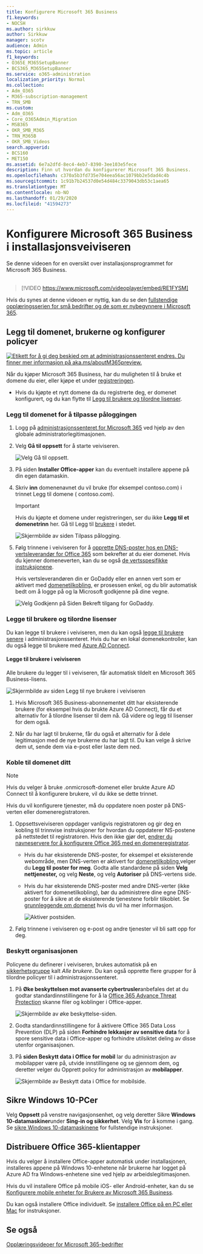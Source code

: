 ```yaml
---
title: Konfigurere Microsoft 365 Business
f1.keywords:
- NOCSH
ms.author: sirkkuw
author: Sirkkuw
manager: scotv
audience: Admin
ms.topic: article
f1_keywords:
- O365E_M365SetupBanner
- BCS365_M365SetupBanner
ms.service: o365-administration
localization_priority: Normal
ms.collection:
- Adm_O365
- M365-subscription-management
- TRN_SMB
ms.custom:
- Adm_O365
- Core_O365Admin_Migration
- MSB365
- OKR_SMB_M365
- TRN_M365B
- OKR_SMB_Videos
search.appverid:
- BCS160
- MET150
ms.assetid: 6e7a2dfd-8ec4-4eb7-8390-3ee103e5fece
description: Finn ut hvordan du konfigurerer Microsoft 365 Business.
ms.openlocfilehash: c370a5b3fd735e704eea56ac1079bb2e5dad4c4b
ms.sourcegitcommit: 1c91b7b24537d0e54d484c3379043db53c1aea65
ms.translationtype: MT
ms.contentlocale: nb-NO
ms.lasthandoff: 01/29/2020
ms.locfileid: "41594273"
---
```

# <a name="set-up-microsoft-365-business-in-the-setup-wizard"></a>Konfigurere Microsoft 365 Business i installasjonsveiviseren

Se denne videoen for en oversikt over installasjonsprogrammet for Microsoft 365 Business.<br><br>

> [!VIDEO https://www.microsoft.com/videoplayer/embed/RE1FYSM] 

Hvis du synes at denne videoen er nyttig, kan du se den [fullstendige opplæringsserien for små bedrifter og de som er nybegynnere i Microsoft 365](https://support.office.com/article/6ab4bbcd-79cf-4000-a0bd-d42ce4d12816).

## <a name="add-your-domain-users-and-set-up-policies"></a>Legg til domenet, brukerne og konfigurer policyer

[![Etikett for å gi deg beskjed om at administrasjonssenteret endres. Du finner mer informasjon på aka.ms/aboutM365preview.](media/m365admincenterchanging.png)](https://docs.microsoft.com/office365/admin/microsoft-365-admin-center-preview)

Når du kjøper Microsoft 365 Business, har du muligheten til å bruke et domene du eier, eller kjøpe et under [registreringen](sign-up.md).

- Hvis du kjøpte et nytt domene da du registrerte deg, er domenet konfigurert, og du kan flytte til [Legg til brukere og tilordne lisenser](#add-users-and-assign-licenses).

### <a name="add-your-domain-to-personalize-sign-in"></a>Legg til domenet for å tilpasse påloggingen

1. Logg på [administrasjonssenteret for Microsoft 365](https://admin.microsoft.com) ved hjelp av den globale administratorlegitimasjonen. 

2. Velg **Gå til oppsett** for å starte veiviseren.

    ![Velg Gå til oppsett.](media/gotosetupinadmincenter.png)

3. På siden **Installer Office-apper** kan du eventuelt installere appene på din egen datamaskin.
    
4. Skriv **inn** domenenavnet du vil bruke (for eksempel contoso.com) i trinnet Legg til domene ( contoso.com).

    > [!IMPORTANT]
    > Hvis du kjøpte et domene under registreringen, ser du ikke **Legg til et domenetrinn** her. Gå til Legg til [brukere](#add-users-and-assign-licenses) i stedet.

    ![Skjermbilde av siden Tilpass pålogging.](media/adddomain.png)

    
4. Følg trinnene i veiviseren for å [opprette DNS-poster hos en DNS-vertsleverandør for Office 365](https://docs.microsoft.com/office365/admin/get-help-with-domains/create-dns-records-at-any-dns-hosting-provider) som bekrefter at du eier domenet. Hvis du kjenner domeneverten, kan du se også [de vertsspesifikke instruksjonene](https://docs.microsoft.com/office365/admin/get-help-with-domains/set-up-your-domain-host-specific-instructions).

    Hvis vertsleverandøren din er GoDaddy eller en annen vert som er aktivert med [domenetilkobling](https://docs.microsoft.com/office365/admin/get-help-with-domains/domain-connect), er prosessen enkel, og du blir automatisk bedt om å logge på og la Microsoft godkjenne på dine vegne.

    ![Velg Godkjenn på Siden Bekreft tilgang for GoDaddy.](media/godaddyauth.png)

### <a name="add-users-and-assign-licenses"></a>Legge til brukere og tilordne lisenser

Du kan legge til brukere i veiviseren, men du kan også [legge til brukere senere](add-users-m365b.md) i administrasjonssenteret. Hvis du har en lokal domenekontroller, kan du også legge til brukere med [Azure AD Connect](https://docs.microsoft.com/azure/active-directory/hybrid/how-to-connect-install-express).

#### <a name="add-users-in-the-wizard"></a>Legge til brukere i veiviseren

Alle brukere du legger til i veiviseren, får automatisk tildelt en Microsoft 365 Business-lisens.

![Skjermbilde av siden Legg til nye brukere i veiviseren](media/addnewuserspage.png)

1. Hvis Microsoft 365 Business-abonnementet ditt har eksisterende brukere (for eksempel hvis du brukte Azure AD Connect), får du et alternativ for å tilordne lisenser til dem nå. Gå videre og legg til lisenser for dem også.

2. Når du har lagt til brukerne, får du også et alternativ for å dele legitimasjon med de nye brukerne du har lagt til. Du kan velge å skrive dem ut, sende dem via e-post eller laste dem ned.

### <a name="connect-your-domain"></a>Koble til domenet ditt

> [!NOTE]
> Hvis du velger å bruke .onmicrosoft-domenet eller brukte Azure AD Connect til å konfigurere brukere, vil du ikke se dette trinnet.
  
Hvis du vil konfigurere tjenester, må du oppdatere noen poster på DNS-verten eller domeneregistratoren.
  
1. Oppsettsveiviseren oppdager vanligvis registratoren og gir deg en kobling til trinnvise instruksjoner for hvordan du oppdaterer NS-postene på nettstedet til registratoren. Hvis den ikke gjør det, [endrer du navneservere for å konfigurere Office 365 med en domeneregistrator](https://support.office.com/article/a8b487a9-2a45-4581-9dc4-5d28a47010a2). 

    - Hvis du har eksisterende DNS-poster, for eksempel et eksisterende webområde, men DNS-verten er aktivert for [domenetilkobling,](https://docs.microsoft.com/office365/admin/get-help-with-domains/domain-connect)velger du **Legg til poster for meg**. Godta alle standardene på siden **Velg nettjenester,** og velg **Neste**, og velg **Autoriser** på DNS-vertens side.
    - Hvis du har eksisterende DNS-poster med andre DNS-verter (ikke aktivert for domenetilkobling), bør du administrere dine egne DNS-poster for å sikre at de eksisterende tjenestene forblir tilkoblet. Se [grunnleggende om domenet](https://docs.microsoft.com/office365/admin/get-help-with-domains/dns-basics) hvis du vil ha mer informasjon.

        ![Aktiver postsiden.](media/activaterecords.png)

2. Følg trinnene i veiviseren og e-post og andre tjenester vil bli satt opp for deg.

### <a name="protect-your-organization"></a>Beskytt organisasjonen 

Policyene du definerer i veiviseren, brukes automatisk på en [sikkerhetsgruppe](https://docs.microsoft.com/office365/admin/create-groups/compare-groups#security-groups) kalt *Alle brukere*. Du kan også opprette flere grupper for å tilordne policyer til i administrasjonssenteret.

1. På **Øke beskyttelsen mot avanserte cybertrusler**anbefales det at du godtar standardinnstillingene for å la [Office 365 Advance Threat Protection](https://docs.microsoft.com/microsoft-365/security/office-365-security/office-365-atp) skanne filer og koblinger i Office-apper.

    ![Skjermbilde av øke beskyttelse-siden.](media/increasetreatprotection.png)


2. Godta standardinnstillingene for å aktivere Office 365 Data Loss Prevention (DLP) på siden **Forhindre lekkasjer av sensitive data** for å spore sensitive data i Office-apper og forhindre utilsiktet deling av disse utenfor organisasjonen.

3. På **siden Beskytt data i Office for mobil** lar du administrasjon av mobilapper være på, utvide innstillingene og se gjennom dem, og deretter velger du Opprett policy for administrasjon av **mobilapper**.

    ![Skjermbilde av Beskytt data i Office for mobilside.](media/protectdatainmobile.png)


## <a name="secure-windows-10-pcs"></a>Sikre Windows 10-PCer

Velg **Oppsett** på venstre navigasjonsenhet, og velg deretter Sikre **Windows 10-datamaskiner**under **Sing-in og sikkerhet**. Velg **Vis** for å komme i gang. Se [sikre Windows 10-datamaskinene](secure-win-10-pcs.md) for fullstendige instruksjoner.

## <a name="deploy-office-365-client-apps"></a>Distribuere Office 365-klientapper

Hvis du velger å installere Office-apper automatisk under installasjonen, installeres appene på Windows 10-enhetene når brukerne har logget på Azure AD fra Windows-enhetene sine ved hjelp av arbeidslegitimasjonen.

Hvis du vil installere Office på mobile iOS- eller Android-enheter, kan du se [Konfigurere mobile enheter for Brukere av Microsoft 365 Business](set-up-mobile-devices.md).

Du kan også installere Office individuelt. Se [installere Office på en PC eller Mac](https://support.office.com/article/4414eaaf-0478-48be-9c42-23adc4716658) for instruksjoner.

## <a name="see-also"></a>Se også

[Opplæringsvideoer for Microsoft 365-bedrifter](https://support.office.com/article/6ab4bbcd-79cf-4000-a0bd-d42ce4d12816)
